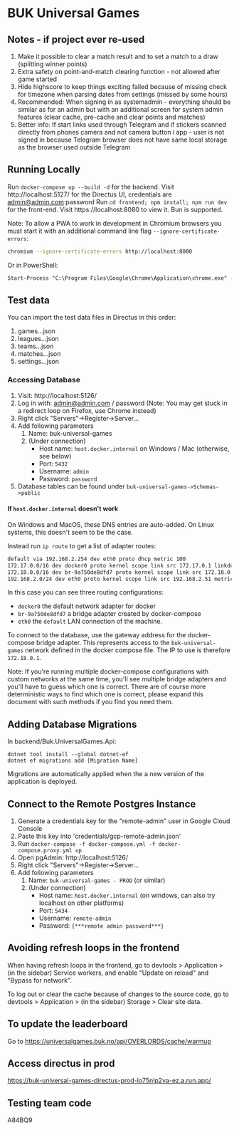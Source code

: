 # BUK Universal Games

## Notes - if project ever re-used

1. Make it possible to clear a match result and to set a match to a draw (splitting winner points)
2. Extra safety on point-and-match clearing function - not allowed after game started
3. Hide highscore to keep things exciting failed because of missing check for timezone when parsing dates from settings (missed by some hours)
4. Recommended: When signing in as systemadmin - everything should be similar as for an admin but with an additional screen for system admin features (clear cache, pre-cache and clear points and matches)
5. Better info: If start links used through Telegram and if stickers scanned directly from phones camera and not camera button i app - user is not signed in because Telegram browser does not have same local storage as the browser used outside Telegram

## Running Locally

Run `docker-compose up --build -d` for the backend. Visit http://localhost:5127/ for the Directus UI, credentials are admin@admin.com:password
Run `cd frontend; npm install; npm run dev` for the front-end. Visit https://localhost:8080 to view it. Bun is supported.

Note: To allow a PWA to work in development in Chromium browsers you must start it with an additional command line flag `--ignore-certificate-errors`:

```sh
chromium --ignore-certificate-errors http://localhost:8080
```
Or in PowerShell:
```ps
Start-Process "C:\Program Files\Google\Chrome\Application\chrome.exe" -ArgumentList "--ignore-certificate-errors", "http://localhost:8080"
```

## Test data

You can import the test data files in Directus in this order:

1. games…json
2. leagues…json
3. teams…json
4. matches…json
5. settings…json

### Accessing Database

1. Visit: http://localhost:5126/
2. Log in with: admin@admin.com / password (Note: You may get stuck in a redirect loop on Firefox, use Chrome instead)
3. Right click "Servers"->Register->Server...
4. Add following parameters
   1. Name: buk-universal-games
   2. (Under connection)
      - Host name: `host.docker.internal` on Windows / Mac (otherwise, see below)
      - Port: `5432`
      - Username: `admin`
      - Password: `password`
5. Database tables can be found under `buk-universal-games->Schemas->public`

#### If `host.docker.internal` doesn't work

On Windows and MacOS, these DNS entries are auto-added. On Linux systems, this doesn't seem to be the case.

Instead run `ip route` to get a list of adapter routes:
  
```sh
default via 192.168.2.254 dev eth0 proto dhcp metric 100
172.17.0.0/16 dev docker0 proto kernel scope link src 172.17.0.1 linkdown
172.18.0.0/16 dev br-9a750de8dfd7 proto kernel scope link src 172.18.0.1
192.168.2.0/24 dev eth0 proto kernel scope link src 192.168.2.51 metric 100
```

In this case you can see three routing configurations:

- `docker0` the default network adapter for docker
- `br-9a750de8dfd7` a bridge adapter created by docker-compose
- `eth0` the `default` LAN connection of the machine.

To connect to the database, use the gateway address for the docker-compose bridge adapter. This represents access to the `buk-universal-games` network defined in the docker compose file. The IP to use is therefore `172.18.0.1`.

Note: If you're running multiple docker-compose configurations with custom networks at the same time, you'll see multiple bridge adapters and you'll have to guess which one is correct. There are of course more deterministic ways to find which one is correct, please expand this document with such methods if you find you need them.

## Adding Database Migrations

In backend/Buk.UniversalGames.Api:

`dotnet tool install --global dotnet-ef`  
`dotnet ef migrations add [Migration Name]`

Migrations are automatically applied when the a new version of the application is deployed.

## Connect to the Remote Postgres Instance

1. Generate a credentials key for the "remote-admin" user in Google Cloud Console
2. Paste this key into 'credentials/gcp-remote-admin.json'
3. Run `docker-compose -f docker-compose.yml -f docker-compose.proxy.yml up`
4. Open pgAdmin: http://localhost:5126/
5. Right click "Servers"->Register->Server...
6. Add following parameters
   1. Name: `buk-universal-games - PROD` (or similar)
   2. (Under connection)
      - Host name: `host.docker.internal` (on windows, can also try localhost on other platforms)
      - Port: `5434`
      - Username: `remote-admin`
      - Password: `{***remote admin password***}`

## Avoiding refresh loops in the frontend

When having refresh loops in the frontend, go to devtools > Application > (in the sidebar) Service workers, and enable "Update on reload" and "Bypass for network".

To log out or clear the cache because of changes to the source code, go to devtools > Application > (in the sidebar) Storage > Clear site data.

## To update the leaderboard

Go to https://universalgames.buk.no/api/OVERLORDS/cache/warmup

## Access directus in prod
https://buk-universal-games-directus-prod-lo75nlp2va-ez.a.run.app/

## Testing team code
A84BQ9